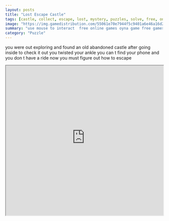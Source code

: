 ```yaml
---
layout: posts
title: "Lost Escape Castle"
tags: [castle, collect, escape, lost, mystery, puzzles, solve, free, online, games, oyna, game, free, games, play, play, games]
image: "https://img.gamedistribution.com/55061e70e7944f5c9401a6e46a16d254.jpg"
summary: "use mouse to interact  free online games oyna game free games play play games"
category: "Puzzle"
---
```


you were out exploring and found an old abandoned castle after going inside to check it out you twisted your ankle you can t find your phone and you don t have a ride now you must figure out how to escape

<iframe width="100%" height="480px;" src="https://flash.gamedistribution.com?game=55061e70e7944f5c9401a6e46a16d254"></iframe>